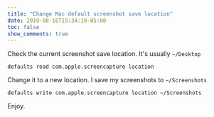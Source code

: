 ```yaml
---
title: "Change Mac default screenshot save location"
date: 2019-08-16T15:34:19-05:00
toc: false
show_comments: true
---
```


Check the current screenshot save location. It's usually `~/Desktop`
```
defaults read com.apple.screencapture location
```

Change it to a new location. I save my screenshots to `~/Screenshots`
```
defaults write com.apple.screencapture location ~/Screenshots
```

Enjoy. 
